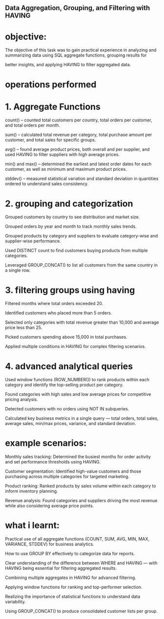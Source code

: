 ## Data Aggregation, Grouping, and Filtering with HAVING


# objective:

The objective of this task was to gain practical experience in analyzing and summarizing data using SQL aggregate functions, grouping results for 

better insights, and applying HAVING to filter aggregated data. 

# operations performed

# 1. Aggregate Functions

count() – counted total customers per country, total orders per customer, and total orders per month.

sum() – calculated total revenue per category, total purchase amount per customer, and total sales for specific groups.

avg() – found average product prices, both overall and per supplier, and used HAVING to filter suppliers with high average prices.

min() and max() – determined the earliest and latest order dates for each customer, as well as minimum and maximum product prices.

 stddev() – measured statistical variation and standard deviation in quantities ordered to understand sales consistency.

# 2. grouping and categorization

Grouped customers by country to see distribution and market size.

Grouped orders by year and month to track monthly sales trends.

Grouped products by category and suppliers to evaluate category-wise and supplier-wise performance.

Used DISTINCT count to find customers buying products from multiple categories.

Leveraged GROUP_CONCAT() to list all customers from the same country in a single row.

# 3. filtering groups using having

Filtered months where total orders exceeded 20.

Identified customers who placed more than 5 orders.

Selected only categories with total revenue greater than 10,000 and average price less than 25.

Picked customers spending above 15,000 in total purchases.

Applied multiple conditions in HAVING for complex filtering scenarios.

# 4. advanced analytical queries

Used window functions (ROW_NUMBER()) to rank products within each category and identify the top-selling product per category.

Found categories with high sales and low average prices for competitive pricing analysis.

Detected customers with no orders using NOT IN subqueries.

Calculated key business metrics in a single query — total orders, total sales, average sales, min/max prices, variance, and standard deviation.

# example scenarios:
Monthly sales tracking: Determined the busiest months for order activity and set performance thresholds using HAVING.

Customer segmentation: Identified high-value customers and those purchasing across multiple categories for targeted marketing.

Product ranking: Ranked products by sales volume within each category to inform inventory planning.

Revenue analysis: Found categories and suppliers driving the most revenue while also considering average price points.

# what i learnt:

Practical use of all aggregate functions (COUNT, SUM, AVG, MIN, MAX, VARIANCE, STDDEV) for business analytics.

How to use GROUP BY effectively to categorize data for reports.

Clear understanding of the difference between WHERE and HAVING — with HAVING being essential for filtering aggregated results.

Combining multiple aggregates in HAVING for advanced filtering.

Applying window functions for ranking and top-performer selection.

Realizing the importance of statistical functions to understand data variability.

Using GROUP_CONCAT() to produce consolidated customer lists per group.